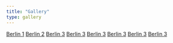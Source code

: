 ```yaml
---
title: "Gallery"
type: gallery
---
```


<div id="nanogallery2" data-nanogallery2='{
    "thumbnailHeight": 150,
    "thumbnailWidth": 200,
    "itemsBaseURL": "https://buc.ketli.st/images/gallery/"
}'>
    <a href="test-01.jpg" data-ngThumb="test-01_t.jpg">Berlin 1</a>
    <a href="test-02.jpg" data-ngThumb="test-02_t.jpg">Berlin 2</a>
    <a href="test-03.jpg" data-ngThumb="test-03_t.jpg">Berlin 3</a>
    <a href="test-04.jpg" data-ngThumb="test-04_t.jpg">Berlin 3</a>
    <a href="test-05.jpg" data-ngThumb="test-05_t.jpg">Berlin 3</a>
    <a href="test-06.jpg" data-ngThumb="test-06_t.jpg">Berlin 3</a>
    <a href="test-07.jpg" data-ngThumb="test-07_t.jpg">Berlin 3</a>
    <a href="test-08.jpg" data-ngThumb="test-08_t.jpg">Berlin 3</a>

</div>